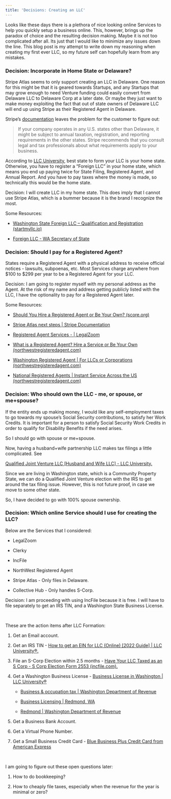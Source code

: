 ```yaml
---
title: 'Decisions: Creating an LLC'
---
```


Looks like these days there is a plethora of nice looking online Services to
help you quickly setup a business online. This, however, brings up the paradox
of choice and the resulting decision making. Maybe it is not too complicated
after all. Its just that I would like to minimize any issues down the line. This
blog post is my attempt to write down my reasoning when creating my first ever
LLC, so my future self can hopefully learn from any mistakes.

### Decision: Incorporate in Home State or Delaware?

Stripe Atlas seems to only support creating an LLC in Delaware. One reason for
this might be that it is geared towards Startups, and any Startups that may grow
enough to need Venture funding could easily convert from Delaware LLC to
Delaware Corp at a later date. Or maybe they just want to make money exploiting
the fact that out of state owners of Delaware LLC will end up using Stripe as
their Registered Agent in Delaware.

Stripe’s [documentation](https://stripe.com/docs/atlas/next#taxes) leaves the
problem for the customer to figure out:

>   If your company operates in any U.S. states other than Delaware, it might be
>   subject to annual taxation, registration, and reporting requirements in the
>   other states. Stripe recommends that you consult legal and tax professionals
>   about what requirements apply to your business.

According to [LLC
University](https://www.llcuniversity.com/best-state-to-form-an-llc/), best
state to form your LLC is your home state. Otherwise, you have to register a
“Foreign LLC” in your home state, which means you end up paying twice for State
Filing, Registered Agent, and Annual Report. And you have to pay taxes where the
money is made, so technically this would be the home state.

Decision: I will create LLC in my home state. This does imply that I cannot use
Stripe Atlas, which is a bummer because it is the brand I recognize the most.

Some Resources:

-   [Washington State Foreign LLC – Qualification and Registration
    (startmyllc.io)](https://startmyllc.io/washington-llc/washington-foreign-llc/)

-   [Foreign LLC - WA Secretary of
    State](https://www.sos.wa.gov/corps/foreignnonwashingtonlimitedliabilitycompanyllc.aspx)

### Decision: Should I pay for a Registered Agent?

States require a Registered Agent with a physical address to receive official
notices - lawsuits, subpoenas, etc. Most Services charge anywhere from \$100 to
\$299 per year to be a Registered Agent for your LLC.

Decision: I am going to register myself with my personal address as the Agent.
At the risk of my name and address getting publicly listed with the LLC, I have
the optionality to pay for a Registered Agent later.

Some Resources:

-   [Should You Hire a Registered Agent or Be Your Own?
    (score.org)](https://www.score.org/resource/should-you-hire-registered-agent-or-be-your-own)

-   [Stripe Atlas next steps \| Stripe
    Documentation](https://stripe.com/docs/atlas/next#agent)

-   [Registered Agent Services - \|
    LegalZoom](https://www.legalzoom.com/business/business-operations/registered-agent-overview.html)

-   [What is a Registered Agent? Hire a Service or Be Your Own
    (northwestregisteredagent.com)](https://www.northwestregisteredagent.com/registered-agent)

-   [Washington Registered Agent \| For LLCs or Corporations
    (northwestregisteredagent.com)](https://www.northwestregisteredagent.com/registered-agent/washington)

-   [National Registered Agents \| Instant Service Across the US
    (northwestregisteredagent.com)](https://www.northwestregisteredagent.com/registered-agent/national)

### Decision: Who should own the LLC - me, or spouse, or me+spouse?

If the entity ends up making money, I would like any self-employment taxes to go
towards my spouse’s Social Security contributions, to satisfy her Work Credits.
It is important for a person to satisfy Social Security Work Credits in order to
qualify for Disability Benefits if the need arises.

So I should go with spouse or me+spouse.

Now, having a husband+wife partnership LLC makes tax filings a little
complicated. See

[Qualified Joint Venture LLC [Husband and Wife LLC] - LLC
University​.](tps://www.llcuniversity.com/irs/qualified-joint-venture-husband-wife-llc/)

Since we are living in Washington state, which is a Community Property State, we
can do a Qualified Joint Venture election with the IRS to get around the tax
filing issue. However, this is not future proof, in case we move to some other
state.

So, I have decided to go with 100% spouse ownership.

### Decision: Which online Service should I use for creating the LLC?

Below are the Services that I considered:

-   LegalZoom

-   Clerky

-   IncFile

-   NorthWest Registered Agent

-   Stripe Atlas - Only files in Delaware.

-   Collective Hub - Only handles S-Corp.

Decision: I am proceeding with using IncFile because it is free. I will have to
file separately to get an IRS TIN, and a Washington State Business License.

 

These are the action items after LLC Formation:

1.  Get an Email account.

2.  Get an IRS TIN - [How to get an EIN for LLC (Online) [2022 Guide] \| LLC
    University®.](https://www.llcuniversity.com/irs/apply-for-ein-for-llc-online/)

3.  File an S-Corp Election within 2.5 months - [Have Your LLC Taxed as an S
    Corp - S Corp Election Form 2553
    (incfile.com).](https://www.incfile.com/llc-s-corp-election)

4.  Get a Washington Business License - [Business License in Washington \| LLC
    University®​](https://www.llcuniversity.com/washington-state-llc/business-licenses-permits/)

    -   [Business & occupation tax \| Washington Department of
        Revenue](https://dor.wa.gov/taxes-rates/business-occupation-tax)

    -   [Business Licensing \| Redmond,
        WA](https://www.redmond.gov/230/Business-Licensing#:~:text=The%202022%20annual%20license%20fee%20for%20the%20City,within%20Redmond%2C%20or%20simply%20conducting%20business%20in%20Redmond.)

    -   [Redmond \| Washington Department of
        Revenue](https://dor.wa.gov/manage-business/city-license-endorsements/redmond)

5.  Get a Business Bank Account.

6.  Get a Virtual Phone Number.

7.  Get a Small Business Credit Card - [Blue Business Plus Credit Card from
    American
    Express​](https://www.americanexpress.com/us/credit-cards/business/business-credit-cards/american-express-blue-business-plus-credit-card-amex/45094/?linknav=US-Acq-GCP-BusinessCards-ViewAllCards-CardTitle-BlueForBusinessPlus)

 

I am going to figure out these open questions later:

1.  How to do bookkeeping?

2.  How to cheaply file taxes, especially when the revenue for the year is
    minimal or zero?
